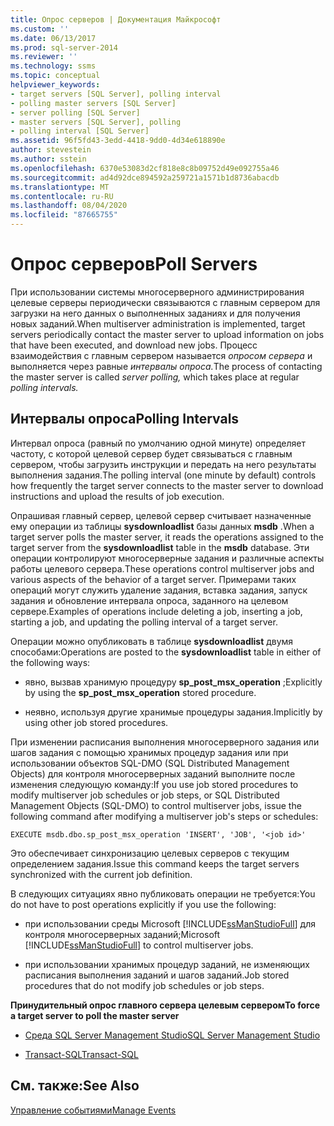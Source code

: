```yaml
---
title: Опрос серверов | Документация Майкрософт
ms.custom: ''
ms.date: 06/13/2017
ms.prod: sql-server-2014
ms.reviewer: ''
ms.technology: ssms
ms.topic: conceptual
helpviewer_keywords:
- target servers [SQL Server], polling interval
- polling master servers [SQL Server]
- server polling [SQL Server]
- master servers [SQL Server], polling
- polling interval [SQL Server]
ms.assetid: 96f5fd43-3edd-4418-9dd0-4d34e618890e
author: stevestein
ms.author: sstein
ms.openlocfilehash: 6370e53083d2cf818e8c8b09752d49e092755a46
ms.sourcegitcommit: ad4d92dce894592a259721a1571b1d8736abacdb
ms.translationtype: MT
ms.contentlocale: ru-RU
ms.lasthandoff: 08/04/2020
ms.locfileid: "87665755"
---
```

# <a name="poll-servers"></a><span data-ttu-id="4fccc-102">Опрос серверов</span><span class="sxs-lookup"><span data-stu-id="4fccc-102">Poll Servers</span></span>
  <span data-ttu-id="4fccc-103">При использовании системы многосерверного администрирования целевые серверы периодически связываются с главным сервером для загрузки на него данных о выполненных заданиях и для получения новых заданий.</span><span class="sxs-lookup"><span data-stu-id="4fccc-103">When multiserver administration is implemented, target servers periodically contact the master server to upload information on jobs that have been executed, and download new jobs.</span></span> <span data-ttu-id="4fccc-104">Процесс взаимодействия с главным сервером называется *опросом сервера* и выполняется через равные *интервалы опроса.*</span><span class="sxs-lookup"><span data-stu-id="4fccc-104">The process of contacting the master server is called *server polling,* which takes place at regular *polling intervals.*</span></span>  
  
## <a name="polling-intervals"></a><span data-ttu-id="4fccc-105">Интервалы опроса</span><span class="sxs-lookup"><span data-stu-id="4fccc-105">Polling Intervals</span></span>  
 <span data-ttu-id="4fccc-106">Интервал опроса (равный по умолчанию одной минуте) определяет частоту, с которой целевой сервер будет связываться с главным сервером, чтобы загрузить инструкции и передать на него результаты выполнения задания.</span><span class="sxs-lookup"><span data-stu-id="4fccc-106">The polling interval (one minute by default) controls how frequently the target server connects to the master server to download instructions and upload the results of job execution.</span></span>  
  
 <span data-ttu-id="4fccc-107">Опрашивая главный сервер, целевой сервер считывает назначенные ему операции из таблицы **sysdownloadlist** базы данных **msdb** .</span><span class="sxs-lookup"><span data-stu-id="4fccc-107">When a target server polls the master server, it reads the operations assigned to the target server from the **sysdownloadlist** table in the **msdb** database.</span></span> <span data-ttu-id="4fccc-108">Эти операции контролируют многосерверные задания и различные аспекты работы целевого сервера.</span><span class="sxs-lookup"><span data-stu-id="4fccc-108">These operations control multiserver jobs and various aspects of the behavior of a target server.</span></span> <span data-ttu-id="4fccc-109">Примерами таких операций могут служить удаление задания, вставка задания, запуск задания и обновление интервала опроса, заданного на целевом сервере.</span><span class="sxs-lookup"><span data-stu-id="4fccc-109">Examples of operations include deleting a job, inserting a job, starting a job, and updating the polling interval of a target server.</span></span>  
  
 <span data-ttu-id="4fccc-110">Операции можно опубликовать в таблице **sysdownloadlist** двумя способами:</span><span class="sxs-lookup"><span data-stu-id="4fccc-110">Operations are posted to the **sysdownloadlist** table in either of the following ways:</span></span>  
  
-   <span data-ttu-id="4fccc-111">явно, вызвав хранимую процедуру **sp_post_msx_operation** ;</span><span class="sxs-lookup"><span data-stu-id="4fccc-111">Explicitly by using the **sp_post_msx_operation** stored procedure.</span></span>  
  
-   <span data-ttu-id="4fccc-112">неявно, используя другие хранимые процедуры задания.</span><span class="sxs-lookup"><span data-stu-id="4fccc-112">Implicitly by using other job stored procedures.</span></span>  
  
 <span data-ttu-id="4fccc-113">При изменении расписания выполнения многосерверного задания или шагов задания с помощью хранимых процедур задания или при использовании объектов SQL-DMO (SQL Distributed Management Objects) для контроля многосерверных заданий выполните после изменения следующую команду:</span><span class="sxs-lookup"><span data-stu-id="4fccc-113">If you use job stored procedures to modify multiserver job schedules or job steps, or SQL Distributed Management Objects (SQL-DMO) to control multiserver jobs, issue the following command after modifying a multiserver job's steps or schedules:</span></span>  
  
```  
EXECUTE msdb.dbo.sp_post_msx_operation 'INSERT', 'JOB', '<job id>'  
```  
  
 <span data-ttu-id="4fccc-114">Это обеспечивает синхронизацию целевых серверов с текущим определением задания.</span><span class="sxs-lookup"><span data-stu-id="4fccc-114">Issue this command keeps the target servers synchronized with the current job definition.</span></span>  
  
 <span data-ttu-id="4fccc-115">В следующих ситуациях явно публиковать операции не требуется:</span><span class="sxs-lookup"><span data-stu-id="4fccc-115">You do not have to post operations explicitly if you use the following:</span></span>  
  
-   <span data-ttu-id="4fccc-116">при использовании среды Microsoft [!INCLUDE[ssManStudioFull](../../includes/ssmanstudiofull-md.md)] для контроля многосерверных заданий;</span><span class="sxs-lookup"><span data-stu-id="4fccc-116">Microsoft [!INCLUDE[ssManStudioFull](../../includes/ssmanstudiofull-md.md)] to control multiserver jobs.</span></span>  
  
-   <span data-ttu-id="4fccc-117">при использовании хранимых процедур заданий, не изменяющих расписания выполнения заданий и шагов заданий.</span><span class="sxs-lookup"><span data-stu-id="4fccc-117">Job stored procedures that do not modify job schedules or job steps.</span></span>  
  
 <span data-ttu-id="4fccc-118">**Принудительный опрос главного сервера целевым сервером**</span><span class="sxs-lookup"><span data-stu-id="4fccc-118">**To force a target server to poll the master server**</span></span>  
  
-   [<span data-ttu-id="4fccc-119">Среда SQL Server Management Studio</span><span class="sxs-lookup"><span data-stu-id="4fccc-119">SQL Server Management Studio</span></span>](force-a-target-server-to-poll-the-master-server.md)  
  
-   [<span data-ttu-id="4fccc-120">Transact-SQL</span><span class="sxs-lookup"><span data-stu-id="4fccc-120">Transact-SQL</span></span>](/sql/relational-databases/system-stored-procedures/sp-post-msx-operation-transact-sql)  
  
## <a name="see-also"></a><span data-ttu-id="4fccc-121">См. также:</span><span class="sxs-lookup"><span data-stu-id="4fccc-121">See Also</span></span>  
 [<span data-ttu-id="4fccc-122">Управление событиями</span><span class="sxs-lookup"><span data-stu-id="4fccc-122">Manage Events</span></span>](manage-events.md)  
  
  
